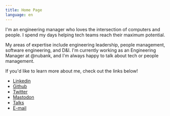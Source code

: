 ```yaml
---
title: Home Page
language: en
---
```


I'm an engineering manager who loves the intersection of computers and people. I spend my days helping tech teams reach their maximum potential.

My areas of expertise include engineering leadership, people management, software engineering, and D&I. I'm currently working as an Engineering Manager at @nubank, and I'm always happy to talk about tech or people management.

If you'd like to learn more about me, check out the links below!

- [Linkedin](https://linkedin.com/in/diegocoxta)
- [Github](https://github.com/diegocoxta)
- [Twitter](https://twitter.com/diegocoxta)
- [Mastodon](https://mastodon.social/@diegocoxta)
- [Talks](/en/tags/talks)
- [E-mail](mailto:diego@diegocosta.me)
